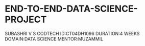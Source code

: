 # END-TO-END-DATA-SCIENCE-PROJECT
SUBASHRI V S
CODTECH
ID:CT04DH1096
DURATION:4 WEEKS
DOMAIN:DATA SCIENCE
MENTOR:MUZAMMIL
